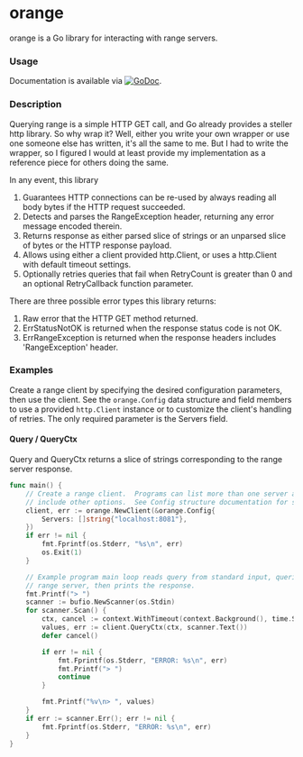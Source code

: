# orange

orange is a Go library for interacting with range servers.

### Usage

Documentation is available via
[![GoDoc](https://godoc.org/github.com/karrick/orange?status.svg)](https://godoc.org/github.com/karrick/orange).

### Description

Querying range is a simple HTTP GET call, and Go already provides a
steller http library.  So why wrap it?  Well, either you write your
own wrapper or use one someone else has written, it's all the same to
me.  But I had to write the wrapper, so I figured I would at least
provide my implementation as a reference piece for others doing the
same.

In any event, this library

1. Guarantees HTTP connections can be re-used by always reading all
   body bytes if the HTTP request succeeded.
1. Detects and parses the RangeException header, returning any error
   message encoded therein.
1. Returns response as either parsed slice of strings or an unparsed
   slice of bytes or the HTTP response payload.
1. Allows using either a client provided http.Client, or uses a
   http.Client with default timeout settings.
1. Optionally retries queries that fail when RetryCount is greater
   than 0 and an optional RetryCallback function parameter.

There are three possible error types this library returns:

1. Raw error that the HTTP GET method returned.
1. ErrStatusNotOK is returned when the response status code is not OK.
1. ErrRangeException is returned when the response headers includes
   'RangeException' header.

### Examples

Create a range client by specifying the desired configuration
parameters, then use the client.  See the `orange.Config` data
structure and field members to use a provided `http.Client` instance
or to customize the client's handling of retries.  The only required
parameter is the Servers field.

#### Query / QueryCtx

Query and QueryCtx returns a slice of strings corresponding to the range server
response.

```Go
func main() {
	// Create a range client.  Programs can list more than one server and
	// include other options.  See Config structure documentation for specifics.
	client, err := orange.NewClient(&orange.Config{
		Servers: []string{"localhost:8081"},
	})
	if err != nil {
		fmt.Fprintf(os.Stderr, "%s\n", err)
		os.Exit(1)
	}

	// Example program main loop reads query from standard input, queries the
	// range server, then prints the response.
	fmt.Printf("> ")
	scanner := bufio.NewScanner(os.Stdin)
	for scanner.Scan() {
		ctx, cancel := context.WithTimeout(context.Background(), time.Second)
		values, err := client.QueryCtx(ctx, scanner.Text())
		defer cancel()

		if err != nil {
			fmt.Fprintf(os.Stderr, "ERROR: %s\n", err)
			fmt.Printf("> ")
			continue
		}

		fmt.Printf("%v\n> ", values)
	}
	if err := scanner.Err(); err != nil {
		fmt.Fprintf(os.Stderr, "ERROR: %s\n", err)
	}
}
```
